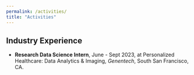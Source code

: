 ```yaml
---
permalink: /activities/
title: "Activities"
---
```


## Industry Experience
- **Research Data Science Intern**, June - Sept 2023, at Personalized Healthcare: Data Analytics & Imaging, *Genentech*, South San Francisco, CA.
